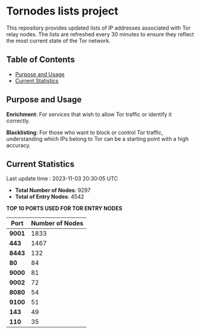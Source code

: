 # Tornodes lists project

This repository provides updated lists of IP addresses associated with Tor relay nodes. The lists are refreshed every 30 minutes to ensure they reflect the most current state of the Tor network.

## Table of Contents

- [Purpose and Usage](#purpose-and-usage)
- [Current Statistics](#current-statistics)


## Purpose and Usage

**Enrichment**: For services that wish to allow Tor traffic or identify it correctly.

**Blacklisting**: For those who want to block or control Tor traffic, understanding which IPs belong to Tor can be a starting point with a high accuracy.

## Current Statistics

Last update time : 2023-11-03 20:30:05 UTC

- **Total Number of Nodes**: 9297
- **Total of Entry Nodes**: 4542

**TOP 10 PORTS USED FOR TOR ENTRY NODES**

| **Port** | **Number of Nodes** |
|------|-----------------|
| **9001**   | 1833  |
| **443**   | 1467  |
| **8443**   | 132  |
| **80**   | 84  |
| **9000**   | 81  |
| **9002**   | 72  |
| **8080**   | 54  |
| **9100**   | 51  |
| **143**   | 49  |
| **110**   | 35  |

